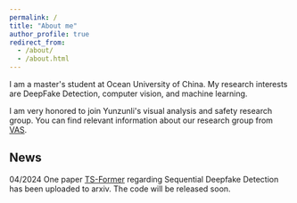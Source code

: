 ```yaml
---
permalink: /
title: "About me"
author_profile: true
redirect_from: 
  - /about/
  - /about.html
---
```




I am a master's student at Ocean University of China. My research interests are DeepFake Detection, computer vision, and machine learning.

I am very honored to join Yunzunli's visual analysis and safety research group. You can find relevant information about our research group from [VAS](https://yuezunli.github.io/ligroup/index.html).

News
----
04/2024 One paper [TS-Former](https://arxiv.org/abs/2404.13873) regarding Sequential Deepfake Detection has been uploaded to arxiv. The code will be released soon.



